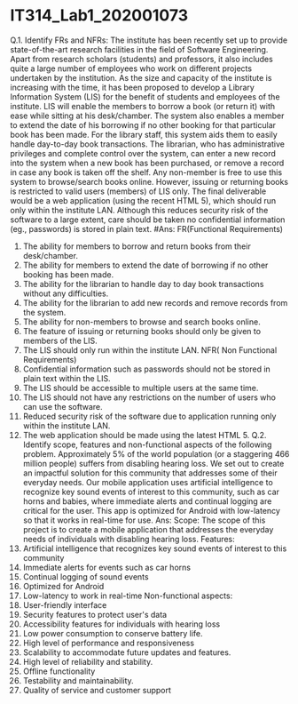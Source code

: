 # IT314_Lab1_202001073

Q.1. Identify FRs and NFRs:
The institute has been recently set up to provide state-of-the-art research facilities in the
field of Software Engineering. Apart from research scholars (students) and professors, it also
includes quite a large number of employees who work on different projects undertaken by
the institution.
As the size and capacity of the institute is increasing with the time, it has been proposed to
develop a Library Information System (LIS) for the benefit of students and employees of the
institute. LIS will enable the members to borrow a book (or return it) with ease while sitting
at his desk/chamber. The system also enables a member to extend the date of his borrowing
if no other booking for that particular book has been made. For the library staff, this system
aids them to easily handle day-to-day book transactions. The librarian, who has
administrative privileges and complete control over the system, can enter a new record into
the system when a new book has been purchased, or remove a record in case any book is
taken off the shelf. Any non-member is free to use this system to browse/search books
online. However, issuing or returning books is restricted to valid users (members) of LIS only.
The final deliverable would be a web application (using the recent HTML 5), which should
run only within the institute LAN. Although this reduces security risk of the software to a
large extent, care should be taken no confidential information (eg., passwords) is stored in
plain text.
#Ans:
FR(Functional Requirements)
1. The ability for members to borrow and return books from their
desk/chamber.
2. The ability for members to extend the date of borrowing if no other
booking has been made.
3. The ability for the librarian to handle day to day book transactions
without any difficulties.
4. The ability for the librarian to add new records and remove records
from the system.
5. The ability for non-members to browse and search books online.
6. The feature of issuing or returning books should only be given to
members of the LIS.
7. The LIS should only run within the institute LAN.
NFR( Non Functional Requirements)
1. Confidential information such as passwords should not be stored in
plain text within the LIS.
2. The LIS should be accessible to multiple users at the same time.
3. The LIS should not have any restrictions on the number of users who
can use the software.
4. Reduced security risk of the software due to application running only
within the institute LAN.
5. The web application should be made using the latest HTML 5.
Q.2. Identify scope, features and non-functional aspects of the following
problem.
Approximately 5% of the world population (or a staggering 466 million
people) suffers from
disabling hearing loss. We set out to create an impactful solution for this
community that
addresses some of their everyday needs. Our mobile application uses
artificial intelligence to
recognize key sound events of interest to this community, such as car
horns and babies,
where immediate alerts and continual logging are critical for the user. This
app is optimized
for Android with low-latency so that it works in real-time for use.
Ans:
Scope:
The scope of this project is to create a mobile application that addresses
the everyday needs of individuals with disabling hearing loss.
Features:
1. Artificial intelligence that recognizes key sound events of interest to
this community
2. Immediate alerts for events such as car horns
3. Continual logging of sound events
4. Optimized for Android
5. Low-latency to work in real-time
Non-functional aspects:
1. User-friendly interface
2. Security features to protect user's data
3. Accessibility features for individuals with hearing loss
4. Low power consumption to conserve battery life.
5. High level of performance and responsiveness
6. Scalability to accommodate future updates and features.
7. High level of reliability and stability.
8. Offline functionality
9. Testability and maintainability.
10. Quality of service and customer support
